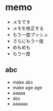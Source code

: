 # memo

- メモです
- メモを修正する
- もう一度プッシュ
- さらにもう一度
- めもめも
- もう一度

## abc

- make abc
- make age age
- aaaaa
- abc
- aaaaaa